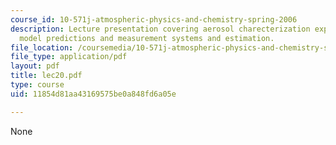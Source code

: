 ```yaml
---
course_id: 10-571j-atmospheric-physics-and-chemistry-spring-2006
description: Lecture presentation covering aerosol charecterization experiment, match
  model predictions and measurement systems and estimation.
file_location: /coursemedia/10-571j-atmospheric-physics-and-chemistry-spring-2006/11854d81aa43169575be0a848fd6a05e_lec20.pdf
file_type: application/pdf
layout: pdf
title: lec20.pdf
type: course
uid: 11854d81aa43169575be0a848fd6a05e

---
```

None